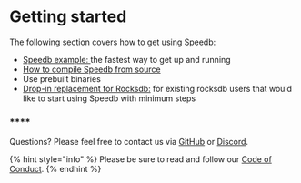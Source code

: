 # Getting started

The following section covers how to get using Speedb:

* [Speedb example: ](speedb-example.md)the fastest way to get up and running
* [How to compile Speedb](how-to-compile-speedb.md)[ from source](how-to-compile-speedb.md)
* Use prebuilt binaries&#x20;
* [Drop-in replacement for Rocksdb:](drop-in-replacement.md) for existing rocksdb users that would like to start using Speedb with minimum steps&#x20;

### ****

Questions? Please feel free to contact us via [GitHub](https://github.com/speedb-io/speedb/discussions) or [Discord](https://discord.gg/52yzKZ5G9D).

{% hint style="info" %}
Please be sure to read and follow our [Code of Conduct](https://github.com/speedb-io/speedb/blob/main/CODE\_OF\_CONDUCT.md).
{% endhint %}


